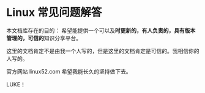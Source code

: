 Linux 常见问题解答
==========

本文档库存在的目的：
希望能提供一个可以及**时更新的，有人负责的，具有版本管理的，可信的**知识分享平台。

这里的文档肯定不是由我一个人写的，但是这里的文档肯定是可信的。我相信你的人写的。


官方网站 linux52.com
希望我能长久的坚持做下去。

LUKE！
